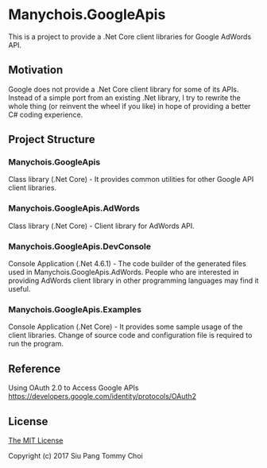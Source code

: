 # Manychois.GoogleApis
This is a project to provide a .Net Core client libraries for Google AdWords API.

## Motivation
Google does not provide a .Net Core client library for some of its APIs. Instead of a simple port from an existing .Net library, I try to rewrite the whole thing (or reinvent the wheel if you like) in hope of providing a better C# coding experience.

## Project Structure

### Manychois.GoogleApis
Class library (.Net Core) - It provides common utilities for other Google API client libraries.

### Manychois.GoogleApis.AdWords
Class library (.Net Core) - Client library for AdWords API.

### Manychois.GoogleApis.DevConsole
Console Application (.Net 4.6.1) - The code builder of the generated files used in Manychois.GoogleApis.AdWords. People who are interested in providing AdWords client library in other programming languages may find it useful.

### Manychois.GoogleApis.Examples
Console Application (.Net Core) - It provides some sample usage of the client libraries. Change of source code and configuration file is required to run the program.

## Reference
Using OAuth 2.0 to Access Google APIs
https://developers.google.com/identity/protocols/OAuth2

## License
[The MIT License](LICENSE.md)

Copyright (c) 2017 Siu Pang Tommy Choi